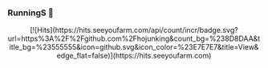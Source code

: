 ### RunningS 👋
<div align=center>
  [![Hits](https://hits.seeyoufarm.com/api/count/incr/badge.svg?url=https%3A%2F%2Fgithub.com%2Fhojunking&count_bg=%238D8DAA&title_bg=%23555555&icon=github.svg&icon_color=%23E7E7E7&title=View&edge_flat=false)](https://hits.seeyoufarm.com)
</div>
